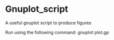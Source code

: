 # Gnuplot_script

A useful gnuplot script to produce figures

Run using the following command:     gnuplot plot.gp
